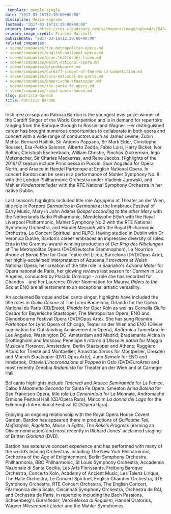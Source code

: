 ```yaml
---
_template: people_single
date: "2017-03-16T12:39:00+00:00"
discipline: Mezzo-soprano
lastmod: "2017-03-16T12:39:00+00:00"
primary_image: https://res.cloudinary.com/schmopera/image/upload/v1545409169/media/webhook-uploads/1489667787476/2017-03-16---Patricia-Bardon---Frances-Marshall.jpg.jpg
primary_image_credit: Frances Marshall
publishDate: "2017-03-16T12:39:00+00:00"
related_companies:
- scene/companies/the-metropolitan-opera.md
- scene/companies/english-national-opera.md
- scene/companies/gran-teatre-del-liceu.md
- scene/companies/welsh-national-opera.md
- scene/companies/glyndebourne.md
- scene/companies/cardiff-singer-of-the-world-competition.md
- scene/companies/opra-national-de-paris.md
- scene/companies/bayerische-staatsoper.md
- scene/companies/the-santa-fe-opera.md
- scene/companies/royal-opera-house.md
slug: patricia-bardon
title: Patricia Bardon
---
```


Irish mezzo-soprano Patricia Bardon is the youngest ever prize-winner of the Cardiff Singer of the World Competition and is in demand for repertoire ranging from the
Baroque through to Rossini and Wagner. Her distinguished career has brought
numerous opportunities to collaborate in both opera and concert with a wide range of
conductors such as James Levine, Zubin Mehta, Bernard Haitink, Sir Antonio
Pappano, Sir Mark Elder, Christophe Rousset, Esa-Pekka Salonen, Alberto Zedda,
Fabio Luisi, Harry Bicket, Ivor Bolton, Christoph Eschenbach, William Christie,
Pinchas Zuckerman, Ingo Metzmacher, Sir Charles Mackerras, and Rene Jacobs.
Highlights of the 2016/17 season include Principessa in Puccini *Suor Angelica* for
Opera North, and Arsace in Handel Partenope at English National Opera. In concert
Bardon can be seen in a performance of Mahler Symphony No. 8 with the London
Philharmonic Orchestra under Vladimir Jurowski, and Mahler *Kindertotenlieder* with
the RTE National Symphony Orchestra in her native Dublin.

Last season’s highlights included title role *Agrippina* at Theater an der Wien, title role
in Porporo *Germanico in Germania* at the Innsbruck Festival of Early Music, Mary in
John Adams *Gospel according to the other Mary* with the Netherlands Radio
Philharmonic, Mendelssohn *Elijah* with the Royal Liverpool Philharmonic,
Mahler Symphony No.2 with the RTÉ National Symphony Orchestra, and Handel
*Messiah* with the Royal Philharmonic Orchestra, Le Concert Spirituel, and RLPO.
Having studied in Dublin with Dr Veronica Dunne, Bardon’s career embraces an
impressive diversity of roles: Erda in the Grammy-award-winning production of *Der
Ring des Nibelungen* at The Metropolitan Opera (DVD/Deutsche Grammophon), La
Nourrice *Ariane et Barbe Bleu* for Gran Teatre del Liceu, Barcelona (DVD/Opus Arte),
her highly-acclaimed interpretation of Azucena *Il trovatore* at Welsh National Opera,
her creation of the title role in Saariaho's *Adriana Mater* for Opera national de Paris,
her glowing reviews last season for *Carmen* in Los Angeles, conducted by Placido
Domingo - a role she has recorded for Chandos - and her Laurence Olivier
Nomination for Maurya *Riders to the Sea* at ENO are all testament to an exceptional
artistic versatility.

An acclaimed Baroque and bel canto singer, highlights have included the title roles in 
*Giulio Cesare* at The Liceu Barcelona, Orlando for the Opéra National de Paris
(CD/Erato), *Rinaldo* for Oper Köln as well as Cornelia *Giulio Cesare* for Bayerische
Staatsoper, The Metropolitan Opera, ENO and Glyndebourne Festival Opera
(DVD/Opus Arte). She has sung Rosmira *Partenope* for Lyric Opera of Chicago,
Teater an der Wien and ENO (Olivier nomination for Outstanding Achievement in
Opera), Andronico Tamerlano in Los Angeles, Washington DC, Amsterdam and
Madrid; Bradamante Alcina in Drottingholm and Moscow, Penelope *Il ritorno d’Ulisse
in patria* for Maggio Musicale Florence, Amsterdam, Berlin Staatsoper and Athens;
Ruggiero *Alcina* for Trieste and Montpellier, Amastras *Xerxes* for Montpellier, Dresden
and Munich Staatsoper (DVD Opus Arte), Juno *Semele* for ENO and Innsbrook,
Ottavia *L'incoronazione di Poppea* in Oslo (DVD/EuroArts) and most recently Zenobia
*Radamisto* for Theater an der Wien and at Carnegie Hall.

Bel canto highlights include *Tancredi* and Arsace *Semiramide* for La Fenice, Calbo *Il
Maometto Secondo* for Santa Fe Opera, Smeaton *Anna Bolena* for San Francisco
Opera, title role *La Cenerentola* for La Monnaie, Andromache Ermione Festival Hall
(CD/Opera Rara), Malcolm *La donna del Lago* for the Edinburgh International Festival
(CD/Opera Rara).

Enjoying an ongoing relationship with the Royal Opera House Covent Garden, Bardon
has appeared there in productions of *Guillaume Tell*, *Mefistofele*, *Rigoletto*, *Moise in
Egitto*, *The Rake’s Progress* (earning an Olivier nomination) and most recently in
Richard Jones’ acclaimed staging of Britten *Gloriana* (DVD).

Bardon has extensive concert experience and has performed with many of the world’s
leading Orchestras including The New York Philharmonic, Orchestra of the Age of
Enlightenment, Berlin Symphony Orchestra, Philharmonia, BBC Philharmonic, St
Louis Symphony Orchestra, Accademia Nazionale di Santa Cecilia, Les Arts
Florissants, Freiburg Baroque Orchestra, Concerto Koln, Academy of Ancient Music,
Les Talens Lirique, The Halle Orchestra, Le Concert Spirituel, English Chamber
Orchestra, RTE Symphony Orchestra, RTE Concert Orchestra, The English Concert,
Filarmonica della Scala, Cincinnati Symphony Orchestra, Orchestra de RAI, and
Orchestra de Paris, in repertoire including the Bach Passions, Schoenberg's
*Gurrelieder*, Verdi *Messa di Requiem*, Handel Oratorios, Wagner *Wiesendonk Lieder*
and the Mahler Symphonies.
